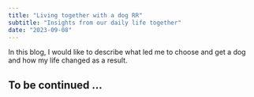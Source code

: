 ```yaml
---
title: "Living together with a dog RR"
subtitle: "Insights from our daily life together"
date: "2023-09-08"
---
```


In this blog, I would like to describe what led me to choose and get a dog and how my life changed as a result.

## To be continued ...
